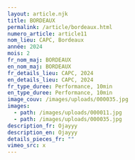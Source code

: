 ```yaml
---
layout: article.njk
title: BORDEAUX
permalink: /article/bordeaux.html
numero_article: article11
nom_lieu: CAPC, Bordeaux
année: 2024
mois: 2
fr_nom_maj: BORDEAUX
en_nom_maj: BORDEAUX
fr_details_lieu: CAPC, 2024
en_details_lieu: CAPC, 2024
fr_type_duree: Performance, 10min
en_type_duree: Performance, 10min
image_couv: /images/uploads/000035.jpg
images:
  - path: /images/uploads/000011.jpg
  - path: /images/uploads/000035.jpg
description_fr: O﻿jayyy
description_en: O﻿jayyy
details_pieces_fr: ""
vimeo_src: x
---
```

